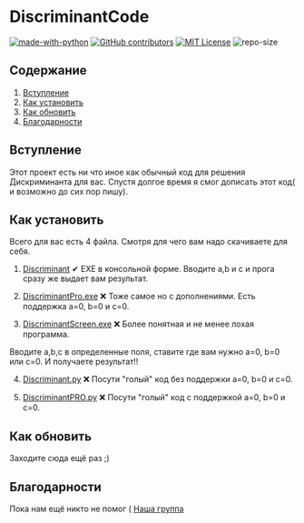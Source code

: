 # DiscriminantCode
[![made-with-python](https://img.shields.io/badge/Made%20with-Python-1f425f.svg)](https://www.python.org/) [![GitHub contributors](https://img.shields.io/badge/contributors-1-red)](https://github.com/abova29/discriminant/graphs/contributors/) [![MIT License](https://img.shields.io/badge/License-MIT%20License-brightgreen)](https://opensource.org/licenses/MPL-2.0) ![repo-size](https://img.shields.io/badge/repo%20size-9%2C42%20%D0%9C%D0%91-blue)

## Содержание
1. [Вступление](https://github.com/abova29/discriminant#Встуление)
2. [Как установить](https://github.com/abova29/discriminant#Как-установить)
3. [Как обновить](https://github.com/abova29/discriminant#Как-обновить)
4. [Благодарности](https://github.com/abova29/discriminant#Благодарности)

## Вступление

Этот проект есть ни что иное как обычный код для решения Дискриминанта для вас.
Спустя долгое время я смог дописать этот код( и возможно до сих пор пишу).

## Как установить

Всего для вас есть 4 файла.
Смотря для чего вам надо скачиваете для себя.

1. [Discriminant](https://github.com/abova29/discriminant/blob/main/Discriminant.exe) 
✔
EXE в консольной форме.
Вводите a,b и c и прога сразу же выдает вам результат.


2. [DiscriminantPro.exe]() 
❌
Тоже самое но с дополнениями.
Есть поддержка a=0, b=0 и c=0. 


3. [DiscriminantScreen.exe]()
❌
Более понятная и не менее лохая программа.

Вводите a,b,c в определенные поля, ставите где вам нужно a=0, b=0 или c=0.
И получаете результат!!


4. [Discriminant.py]()
❌
Посути "голый" код без поддержки a=0, b=0 и c=0.


5. [DiscriminantPRO.py]()
❌
Посути "голый" код c поддержкой a=0, b=0 и c=0. 


## Как обновить

Заходите сюда ещё раз ;)

## Благодарности

Пока нам ещё никто не помог (
[Наша группа](https://vk.com/club208855754)
